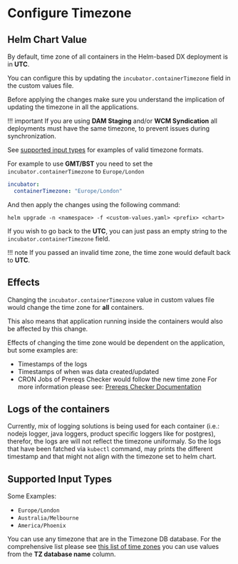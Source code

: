 # Configure Timezone

## Helm Chart Value

By default, time zone of all containers in the Helm-based DX deployment is in **UTC**. 

You can configure this by updating the `incubator.containerTimezone` field in the custom values file.

Before applying the changes make sure you understand the implication of updating the timezone in all the applications. 

!!! important
    If you are using **DAM Staging** and/or **WCM Syndication** all deployments must have the same timezone, to prevent issues during synchronization.

See [supported input types](#supported-input-types) for examples of valid timezone formats.

For example to use **GMT/BST** you need to set the `incubator.containerTimezone` to `Europe/London`
```yaml
incubator:
  containerTimezone: "Europe/London"
```

And then apply the changes using the following command:

`helm upgrade -n <namespace> -f <custom-values.yaml> <prefix> <chart>`


If you wish to go back to the **UTC**, you can just pass an empty string to the `incubator.containerTimezone` field.

!!! note
    If you passed an invalid time zone, the time zone would default back to **UTC**.

## Effects

Changing the `incubator.containerTimezone` value in custom values file would change the time zone for **all** containers.

This also means that application running inside the containers would also be affected by this change.

Effects of changing the time zone would be dependent on the application, but some examples are:

- Timestamps of the logs
- Timestamps of when was data created/updated
- CRON Jobs of Prereqs Checker would follow the new time zone
  For more information please see: [Prereqs Checker Documentation](../optional-core-prereqs-checker/?h=prereqs#automatic-running-of-checks)

## Logs of the containers

Currently, mix of logging solutions is being used for each container (i.e.: nodejs logger, java loggers, product specific loggers like for postgres), therefor, the logs are will not reflect the timezone uniformaly. So the logs that have been fatched via `kubectl` command, may prints the different timestamp and that might not align with the timezone set to helm chart.

## Supported Input Types

Some Examples:

- `Europe/London`
- `Australia/Melbourne`
- `America/Phoenix`

You can use any timezone that are in the Timezone DB database. For the comprehensive list please see [this list of time zones](https://en.wikipedia.org/wiki/List_of_tz_database_time_zones) you can use values from the **TZ database name** column.
